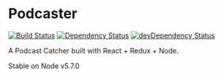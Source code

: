 # Podcaster
[![Build Status](https://travis-ci.org/zpalexander/podcaster.svg?branch=develop)](https://travis-ci.org/zpalexander/podcaster)
[![Dependency Status](https://david-dm.org/zpalexander/podcaster.svg)](https://david-dm.org/zpalexander/podcaster)
[![devDependency Status](https://david-dm.org/zpalexander/podcaster/dev-status.svg)](https://david-dm.org/zpalexander/podcaster#info=devDependencies)

A Podcast Catcher built with React + Redux + Node.

Stable on Node v5.7.0

